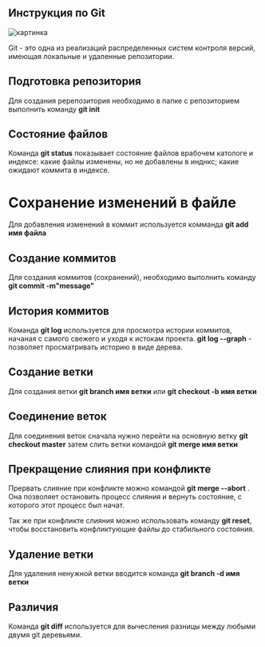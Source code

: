 ## **Инструкция по Git**

![картинка](Picture.jpeg)


Git - это одна из реализаций распределенных систем контроля версий, имеющая локальные и удаленные репозитории.

## Подготовка репозитория

Для создания ререпозитория необходимо в папке с репозиторием выполнить команду **git init**

## Состояние файлов
Команда **git status** показывает состояние файлов врабочем катологе и индексе: какие файлы изменены, но не добавлены в инднкс; какие ожидают коммита в индексе.

# Сохранение изменений в файле

Для добавления изменений в коммит используется комманда **git add имя файла**

## Создание коммитов

Для создания коммитов (сохранений), необходимо выполнить команду **git commit -m"message"**

## История коммитов

Команда **git log** используется для просмотра истории коммитов, начаная с самого свежего и уходя к истокам проекта.
**git log --graph** - позволяет просматривать историю в виде дерева.

## Создание ветки

Для создания ветки **git branch имя ветки** или **git checkout -b имя ветки**

## Соединение веток

Для соединения веток сначала нужно перейти на основную ветку **git checkout master** затем слить ветки командой **git merge имя ветки** 

## Прекращение слияния при конфликте

Прервать слияние при конфликте можно командой **git merge --abort** . Она позволяет остановить процесс слияния и вернуть состояние, с которого этот процесс был начат.

Так же при конфликте слияния можно использовать команду **git reset**, чтобы восстановить конфликтующие файлы до стабильного состояния.

## Удаление ветки

Для удаления ненужной ветки вводится команда **git branch -d имя ветки**

## Различия
Команда **git diff** используется для вычесления разницы между любыми двумя git деревьями.

